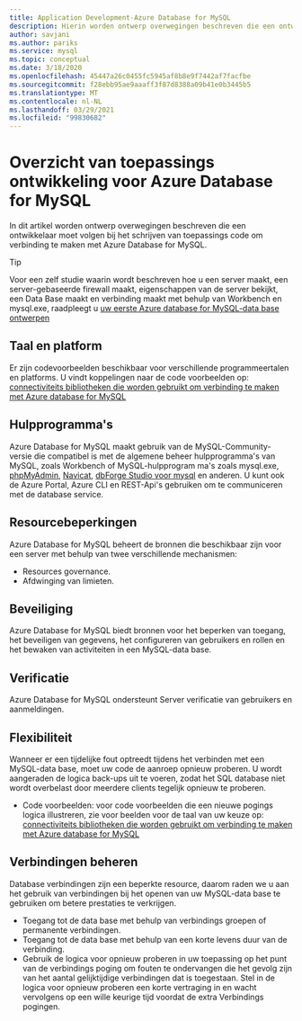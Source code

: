 ```yaml
---
title: Application Development-Azure Database for MySQL
description: Hierin worden ontwerp overwegingen beschreven die een ontwikkelaar moet volgen bij het schrijven van toepassings code om verbinding te maken met Azure Database for MySQL
author: savjani
ms.author: pariks
ms.service: mysql
ms.topic: conceptual
ms.date: 3/18/2020
ms.openlocfilehash: 45447a26c0455fc5945af8b8e9f7442af7facfbe
ms.sourcegitcommit: f28ebb95ae9aaaff3f87d8388a09b41e0b3445b5
ms.translationtype: MT
ms.contentlocale: nl-NL
ms.lasthandoff: 03/29/2021
ms.locfileid: "99830682"
---
```

# <a name="application-development-overview-for-azure-database-for-mysql"></a>Overzicht van toepassings ontwikkeling voor Azure Database for MySQL 
In dit artikel worden ontwerp overwegingen beschreven die een ontwikkelaar moet volgen bij het schrijven van toepassings code om verbinding te maken met Azure Database for MySQL. 

> [!TIP]
> Voor een zelf studie waarin wordt beschreven hoe u een server maakt, een server-gebaseerde firewall maakt, eigenschappen van de server bekijkt, een Data Base maakt en verbinding maakt met behulp van Workbench en mysql.exe, raadpleegt u [uw eerste Azure database for MySQL-data base ontwerpen](tutorial-design-database-using-portal.md)

## <a name="language-and-platform"></a>Taal en platform
Er zijn codevoorbeelden beschikbaar voor verschillende programmeertalen en platforms. U vindt koppelingen naar de code voorbeelden op: [connectiviteits bibliotheken die worden gebruikt om verbinding te maken met Azure database for MySQL](concepts-connection-libraries.md)

## <a name="tools"></a>Hulpprogramma's
Azure Database for MySQL maakt gebruik van de MySQL-Community-versie die compatibel is met de algemene beheer hulpprogramma's van MySQL, zoals Workbench of MySQL-hulpprogram ma's zoals mysql.exe, [phpMyAdmin](https://www.phpmyadmin.net/), [Navicat](https://www.navicat.com/products/navicat-for-mysql), [dbForge Studio voor mysql](https://www.devart.com/dbforge/mysql/studio/) en anderen. U kunt ook de Azure Portal, Azure CLI en REST-Api's gebruiken om te communiceren met de database service.

## <a name="resource-limitations"></a>Resourcebeperkingen
Azure Database for MySQL beheert de bronnen die beschikbaar zijn voor een server met behulp van twee verschillende mechanismen: 
- Resources governance.
- Afdwinging van limieten.

## <a name="security"></a>Beveiliging
Azure Database for MySQL biedt bronnen voor het beperken van toegang, het beveiligen van gegevens, het configureren van gebruikers en rollen en het bewaken van activiteiten in een MySQL-data base.

## <a name="authentication"></a>Verificatie
Azure Database for MySQL ondersteunt Server verificatie van gebruikers en aanmeldingen.

## <a name="resiliency"></a>Flexibiliteit
Wanneer er een tijdelijke fout optreedt tijdens het verbinden met een MySQL-data base, moet uw code de aanroep opnieuw proberen. U wordt aangeraden de logica back-ups uit te voeren, zodat het SQL database niet wordt overbelast door meerdere clients tegelijk opnieuw te proberen.

- Code voorbeelden: voor code voorbeelden die een nieuwe pogings logica illustreren, zie voor beelden voor de taal van uw keuze op: [connectiviteits bibliotheken die worden gebruikt om verbinding te maken met Azure database for MySQL](concepts-connection-libraries.md)

## <a name="managing-connections"></a>Verbindingen beheren
Database verbindingen zijn een beperkte resource, daarom raden we u aan het gebruik van verbindingen bij het openen van uw MySQL-data base te gebruiken om betere prestaties te verkrijgen.
- Toegang tot de data base met behulp van verbindings groepen of permanente verbindingen.
- Toegang tot de data base met behulp van een korte levens duur van de verbinding. 
- Gebruik de logica voor opnieuw proberen in uw toepassing op het punt van de verbindings poging om fouten te ondervangen die het gevolg zijn van het aantal gelijktijdige verbindingen dat is toegestaan. Stel in de logica voor opnieuw proberen een korte vertraging in en wacht vervolgens op een wille keurige tijd voordat de extra Verbindings pogingen.
